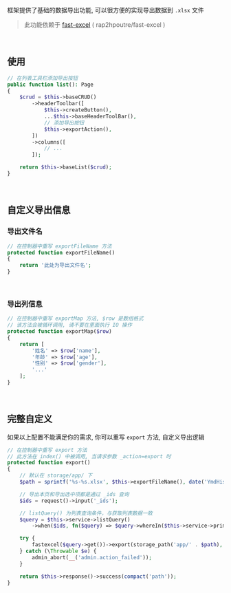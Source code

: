 框架提供了基础的数据导出功能, 可以很方便的实现导出数据到 `.xlsx` 文件


> 此功能依赖于 [fast-excel](https://github.com/rap2hpoutre/fast-excel) ( rap2hpoutre/fast-excel )

<br>

## 使用

```php
// 在列表工具栏添加导出按钮
public function list(): Page
{
    $crud = $this->baseCRUD()
        ->headerToolbar([
            $this->createButton(),
            ...$this->baseHeaderToolBar(),
            // 添加导出按钮
            $this->exportAction(),
        ])
        ->columns([
            // ...
        ]);

    return $this->baseList($crud);
}

```

<br>

## 自定义导出信息

### 导出文件名

```php
// 在控制器中重写 exportFileName 方法
protected function exportFileName()
{
    return '此处为导出文件名';
}
```
<br>

### 导出列信息

```php
// 在控制器中重写 exportMap 方法, $row 是数组格式
// 该方法会被循环调用, 请不要在里面执行 IO 操作
protected function exportMap($row)
{
    return [
        '姓名' => $row['name'],
        '年龄' => $row['age'],
        '性别' => $row['gender'],
        '...'
    ];
}
```
<br>

## 完整自定义

如果以上配置不能满足你的需求, 你可以重写 `export` 方法, 自定义导出逻辑

```php
// 在控制器中重写 export 方法
// 此方法在 index() 中被调用, 当请求参数 _action=export 时
protected function export()
{
    // 默认在 storage/app/ 下
    $path = sprintf('%s-%s.xlsx', $this->exportFileName(), date('YmdHis'));

    // 导出本页和导出选中项都是通过 _ids 查询
    $ids = request()->input('_ids');

    // listQuery() 为列表查询条件，与获取列表数据一致
    $query = $this->service->listQuery()
        ->when($ids, fn($query) => $query->whereIn($this->service->primaryKey(), explode(',', $ids)));

    try {
        fastexcel($query->get())->export(storage_path('app/' . $path), fn($row) => $this->exportMap($row));
    } catch (\Throwable $e) {
        admin_abort(__('admin.action_failed'));
    }

    return $this->response()->success(compact('path'));
}
```
